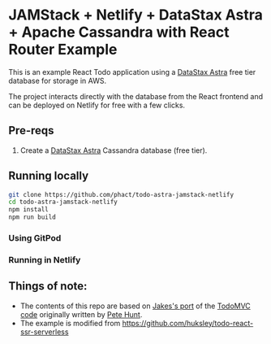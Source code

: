 # JAMStack + Netlify + DataStax Astra + Apache Cassandra with React Router Example

This is an example React Todo application
using a [DataStax Astra](https://astra.datastax.com/register) free tier database for storage in AWS. 

The project interacts directly with the database from the React frontend and can be deployed on Netlify for free with a few clicks.

## Pre-reqs
1. Create a [DataStax Astra](https://astra.datastax.com/register) Cassandra database (free tier).
    

## Running locally

```bash
git clone https://github.com/phact/todo-astra-jamstack-netlify
cd todo-astra-jamstack-netlify
npm install
npm run build
```

### Using GitPod



### Running in Netlify



## Things of note:
 - The contents of this repo are based on [Jakes's port](https://github.com/tjake/todo-astra-react-serverless/) of the [TodoMVC code](https://github.com/tastejs/todomvc/tree/master/examples/react) originally written by [Pete Hunt](https://github.com/petehunt).
 - The example is modified from https://github.com/huksley/todo-react-ssr-serverless
 

